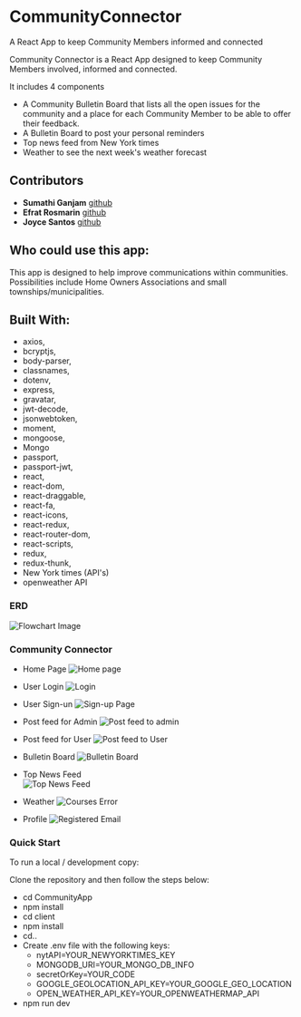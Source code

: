 # CommunityConnector
A React App to keep Community Members informed and connected

Community Connector is a React App designed to keep Community Members involved, informed and connected.   

It includes 4 components 
- A Community Bulletin Board that lists all the open issues for the community and a place for each Community Member to be able to offer their feedback.  
- A Bulletin Board to post your personal reminders
- Top news feed from New York times
- Weather to see the next week's weather forecast

## Contributors
* **Sumathi Ganjam** [github](https://github.com/ghSB17)
* **Efrat Rosmarin** [github](https://github.com/efratrosmarin)
* **Joyce Santos** [github](https://github.com/puppitty)

## Who could use this app:
This app is designed to help improve communications within communities. Possibilities include Home Owners Associations and small townships/municipalities.

## Built With:

- axios,
- bcryptjs, 
- body-parser, 
- classnames,
- dotenv, 
- express, 
- gravatar, 
- jwt-decode,
- jsonwebtoken, 
- moment,
- mongoose, 
- Mongo
- passport, 
- passport-jwt,
- react, 
- react-dom, 
- react-draggable, 
- react-fa, 
- react-icons, 
- react-redux, 
- react-router-dom, 
- react-scripts, 
- redux, 
- redux-thunk, 
- New York times (API's)
- openweather API


### ERD
![Flowchart Image](./notes/CCModel2.png)


### Community Connector
* Home Page
![Home page](./notes/home.PNG)

* User Login
![Login](./notes/login.PNG)

* User Sign-un 
![Sign-up Page](./notes/signup.PNG)

* Post feed for Admin 
![Post feed to admin](./notes/Post_feed.PNG)

* Post feed for User 
![Post feed to User](./notes/Post_user.PNG)

* Bulletin Board
![Bulletin Board](./notes/bulletinboard.PNG)

* Top News Feed  
![Top News Feed](./notes/newsfeed.PNG)

* Weather 
![Courses Error](./notes/weather.PNG)

* Profile 
![Registered Email](./notes/profile.PNG)


### Quick Start

To run a local / development copy:

Clone the repository and then follow the steps below:
- cd CommunityApp
- npm install
- cd client
- npm install
- cd..
- Create .env file with the following keys:
  * nytAPI=YOUR_NEWYORKTIMES_KEY
  *  MONGODB_URI=YOUR_MONGO_DB_INFO
  *  secretOrKey=YOUR_CODE
  *  GOOGLE_GEOLOCATION_API_KEY=YOUR_GOOGLE_GEO_LOCATION
  *  OPEN_WEATHER_API_KEY=YOUR_OPENWEATHERMAP_API
- npm run dev

